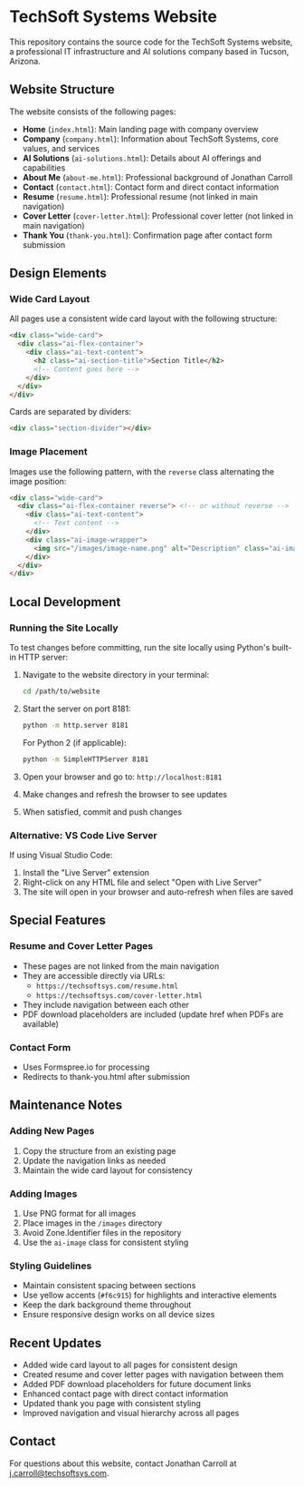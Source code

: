 # TechSoft Systems Website

This repository contains the source code for the TechSoft Systems website, a professional IT infrastructure and AI solutions company based in Tucson, Arizona.

## Website Structure

The website consists of the following pages:

- **Home** (`index.html`): Main landing page with company overview
- **Company** (`company.html`): Information about TechSoft Systems, core values, and services
- **AI Solutions** (`ai-solutions.html`): Details about AI offerings and capabilities
- **About Me** (`about-me.html`): Professional background of Jonathan Carroll
- **Contact** (`contact.html`): Contact form and direct contact information
- **Resume** (`resume.html`): Professional resume (not linked in main navigation)
- **Cover Letter** (`cover-letter.html`): Professional cover letter (not linked in main navigation)
- **Thank You** (`thank-you.html`): Confirmation page after contact form submission

## Design Elements

### Wide Card Layout

All pages use a consistent wide card layout with the following structure:

```html
<div class="wide-card">
  <div class="ai-flex-container">
    <div class="ai-text-content">
      <h2 class="ai-section-title">Section Title</h2>
      <!-- Content goes here -->
    </div>
  </div>
</div>
```

Cards are separated by dividers:

```html
<div class="section-divider"></div>
```

### Image Placement

Images use the following pattern, with the `reverse` class alternating the image position:

```html
<div class="wide-card">
  <div class="ai-flex-container reverse"> <!-- or without reverse -->
    <div class="ai-text-content">
      <!-- Text content -->
    </div>
    <div class="ai-image-wrapper">
      <img src="/images/image-name.png" alt="Description" class="ai-image">
    </div>
  </div>
</div>
```

## Local Development

### Running the Site Locally

To test changes before committing, run the site locally using Python's built-in HTTP server:

1. Navigate to the website directory in your terminal:
   ```bash
   cd /path/to/website
   ```

2. Start the server on port 8181:
   ```bash
   python -m http.server 8181
   ```

   For Python 2 (if applicable):
   ```bash
   python -m SimpleHTTPServer 8181
   ```

3. Open your browser and go to: `http://localhost:8181`

4. Make changes and refresh the browser to see updates

5. When satisfied, commit and push changes

### Alternative: VS Code Live Server

If using Visual Studio Code:

1. Install the "Live Server" extension
2. Right-click on any HTML file and select "Open with Live Server"
3. The site will open in your browser and auto-refresh when files are saved

## Special Features

### Resume and Cover Letter Pages

- These pages are not linked from the main navigation
- They are accessible directly via URLs:
  - `https://techsoftsys.com/resume.html`
  - `https://techsoftsys.com/cover-letter.html`
- They include navigation between each other
- PDF download placeholders are included (update href when PDFs are available)

### Contact Form

- Uses Formspree.io for processing
- Redirects to thank-you.html after submission

## Maintenance Notes

### Adding New Pages

1. Copy the structure from an existing page
2. Update the navigation links as needed
3. Maintain the wide card layout for consistency

### Adding Images

1. Use PNG format for all images
2. Place images in the `/images` directory
3. Avoid Zone.Identifier files in the repository
4. Use the `ai-image` class for consistent styling

### Styling Guidelines

- Maintain consistent spacing between sections
- Use yellow accents (`#f6c915`) for highlights and interactive elements
- Keep the dark background theme throughout
- Ensure responsive design works on all device sizes

## Recent Updates

- Added wide card layout to all pages for consistent design
- Created resume and cover letter pages with navigation between them
- Added PDF download placeholders for future document links
- Enhanced contact page with direct contact information
- Updated thank you page with consistent styling
- Improved navigation and visual hierarchy across all pages

## Contact

For questions about this website, contact Jonathan Carroll at j.carroll@techsoftsys.com.
